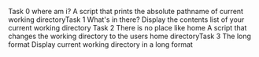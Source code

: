 Task 0 where am i?
A script that prints the absolute pathname of current working directoryTask 1 What's in there?
Display the contents list of your current working directory
Task 2 There is no place like home
A script that changes the working directory to the users home directoryTask 3 The long format
Display current working directory in a long format
